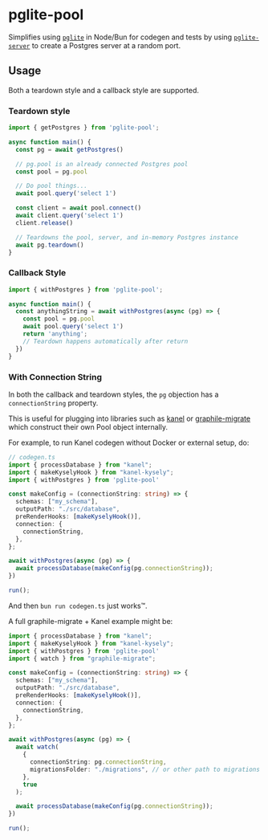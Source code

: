 # pglite-pool

Simplifies using [`pglite`](https://github.com/electric-sql/pglite) in Node/Bun for
codegen and tests by using [`pglite-server`](https://www.npmjs.com/package/pglite-server)
to create a Postgres server at a random port.

## Usage

Both a teardown style and a callback style are supported.

### Teardown style
```typescript
import { getPostgres } from 'pglite-pool';

async function main() {
  const pg = await getPostgres()

  // pg.pool is an already connected Postgres pool
  const pool = pg.pool

  // Do pool things...
  await pool.query('select 1')

  const client = await pool.connect()
  await client.query('select 1')
  client.release()

  // Teardowns the pool, server, and in-memory Postgres instance
  await pg.teardown()
}
```

### Callback Style
```typescript
import { withPostgres } from 'pglite-pool';

async function main() {
  const anythingString = await withPostgres(async (pg) => {
    const pool = pg.pool
    await pool.query('select 1')
    return 'anything';
    // Teardown happens automatically after return
  })
}
```

### With Connection String

In both the callback and teardown styles, the `pg` objection has a `connectionString`
property. 

This is useful for plugging into libraries such as [kanel](https://github.com/kristiandupont/kanel)
or [graphile-migrate](https://github.com/graphile/migrate) which construct their own Pool 
object internally.

For example, to run Kanel codegen without Docker or external setup, do:
```typescript
// codegen.ts
import { processDatabase } from "kanel";
import { makeKyselyHook } from "kanel-kysely";
import { withPostgres } from 'pglite-pool'

const makeConfig = (connectionString: string) => {
  schemas: ["my_schema"],
  outputPath: "./src/database",
  preRenderHooks: [makeKyselyHook()],
  connection: {
    connectionString,
  },
};

await withPostgres(async (pg) => {
  await processDatabase(makeConfig(pg.connectionString));
})

run();
```

And then `bun run codegen.ts` just works™.

A full graphile-migrate + Kanel example might be:
```typescript
import { processDatabase } from "kanel";
import { makeKyselyHook } from "kanel-kysely";
import { withPostgres } from 'pglite-pool'
import { watch } from "graphile-migrate";

const makeConfig = (connectionString: string) => {
  schemas: ["my_schema"],
  outputPath: "./src/database",
  preRenderHooks: [makeKyselyHook()],
  connection: {
    connectionString,
  },
};

await withPostgres(async (pg) => {
  await watch(
    {
      connectionString: pg.connectionString,
      migrationsFolder: "./migrations", // or other path to migrations folder
    },
    true
  );

  await processDatabase(makeConfig(pg.connectionString));
})

run();
```
